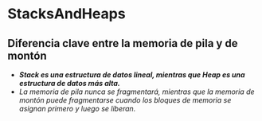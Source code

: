 # StacksAndHeaps

## Diferencia clave entre la memoria de pila y de montón

- **_Stack es una estructura de datos lineal, mientras que Heap es una estructura de datos más alta._**
- _La memoria de pila nunca se fragmentará, mientras que la memoria de montón puede fragmentarse cuando los bloques de memoria se asignan primero y luego se liberan._
